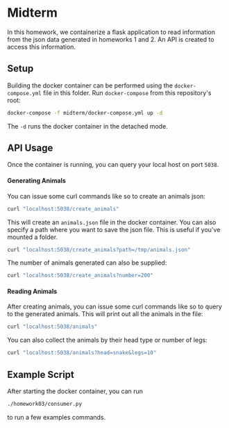 # Midterm

In this homework, we containerize a flask application to read information from
the json data generated in homeworks 1 and 2. An API is created to access this
information.

## Setup

Building the docker container can be performed using the `docker-compose.yml`
file in this folder. Run `docker-compose` from this repository's root:

```bash
docker-compose -f midterm/docker-compose.yml up -d
```

The `-d` runs the docker container in the detached mode.

## API Usage

Once the container is running, you can query your local host on port `5038`.

#### Generating Animals

You can issue some curl commands like so to create an animals json:

```bash
curl "localhost:5038/create_animals"
```

This will create an `animals.json` file in the docker container. You can also
specify a path where you want to save the json file. This is useful if you've
mounted a folder.

```bash
curl "localhost:5038/create_animals?path=/tmp/animals.json"
```

The number of animals generated can also be supplied:

```bash
curl "localhost:5038/create_animals?number=200"
```

#### Reading Animals

After creating animals, you can issue some curl commands like so to query to the
generated animals. This will print out all the animals in the file:

```bash
curl "localhost:5038/animals"
```

You can also collect the animals by their head type or number of legs:

```bash
curl "localhost:5038/animals?head=snake&legs=10"
```

## Example Script

After starting the docker container, you can run

```bash
./homework03/consumer.py
```

to run a few examples commands.
